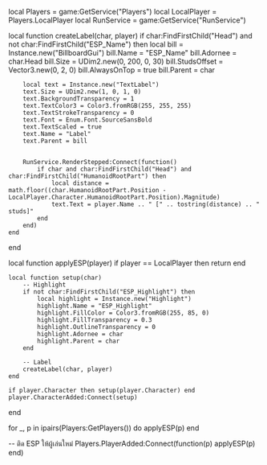 local Players = game:GetService("Players")
local LocalPlayer = Players.LocalPlayer
local RunService = game:GetService("RunService")

local function createLabel(char, player)
	if char:FindFirstChild("Head") and not char:FindFirstChild("ESP_Name") then
		local bill = Instance.new("BillboardGui")
		bill.Name = "ESP_Name"
		bill.Adornee = char.Head
		bill.Size = UDim2.new(0, 200, 0, 30)
		bill.StudsOffset = Vector3.new(0, 2, 0)
		bill.AlwaysOnTop = true
		bill.Parent = char

		local text = Instance.new("TextLabel")
		text.Size = UDim2.new(1, 0, 1, 0)
		text.BackgroundTransparency = 1
		text.TextColor3 = Color3.fromRGB(255, 255, 255)
		text.TextStrokeTransparency = 0
		text.Font = Enum.Font.SourceSansBold
		text.TextScaled = true
		text.Name = "Label"
		text.Parent = bill


		RunService.RenderStepped:Connect(function()
			if char and char:FindFirstChild("Head") and char:FindFirstChild("HumanoidRootPart") then
				local distance = math.floor((char.HumanoidRootPart.Position - LocalPlayer.Character.HumanoidRootPart.Position).Magnitude)
				text.Text = player.Name .. " [" .. tostring(distance) .. " studs]"
			end
		end)
	end
end


local function applyESP(player)
	if player == LocalPlayer then return end

	local function setup(char)
		-- Highlight
		if not char:FindFirstChild("ESP_Highlight") then
			local highlight = Instance.new("Highlight")
			highlight.Name = "ESP_Highlight"
			highlight.FillColor = Color3.fromRGB(255, 85, 0)
			highlight.FillTransparency = 0.3
			highlight.OutlineTransparency = 0
			highlight.Adornee = char
			highlight.Parent = char
		end

		-- Label
		createLabel(char, player)
	end

	if player.Character then setup(player.Character) end
	player.CharacterAdded:Connect(setup)
end


for _, p in ipairs(Players:GetPlayers()) do
	applyESP(p)
end

-- ติด ESP ให้ผู้เล่นใหม่
Players.PlayerAdded:Connect(function(p)
	applyESP(p)
end)

